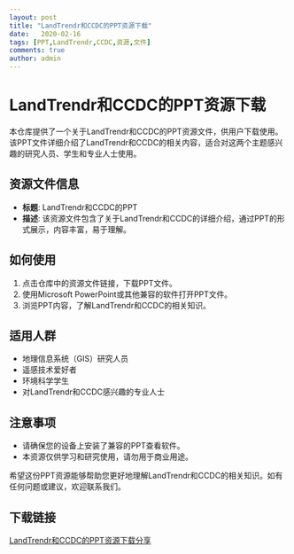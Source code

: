 ```yaml
---
layout: post
title: "LandTrendr和CCDC的PPT资源下载"
date:   2020-02-16
tags: [PPT,LandTrendr,CCDC,资源,文件]
comments: true
author: admin
---
```

# LandTrendr和CCDC的PPT资源下载

本仓库提供了一个关于LandTrendr和CCDC的PPT资源文件，供用户下载使用。该PPT文件详细介绍了LandTrendr和CCDC的相关内容，适合对这两个主题感兴趣的研究人员、学生和专业人士使用。

## 资源文件信息

- **标题**: LandTrendr和CCDC的PPT
- **描述**: 该资源文件包含了关于LandTrendr和CCDC的详细介绍，通过PPT的形式展示，内容丰富，易于理解。

## 如何使用

1. 点击仓库中的资源文件链接，下载PPT文件。
2. 使用Microsoft PowerPoint或其他兼容的软件打开PPT文件。
3. 浏览PPT内容，了解LandTrendr和CCDC的相关知识。

## 适用人群

- 地理信息系统（GIS）研究人员
- 遥感技术爱好者
- 环境科学学生
- 对LandTrendr和CCDC感兴趣的专业人士

## 注意事项

- 请确保您的设备上安装了兼容的PPT查看软件。
- 本资源仅供学习和研究使用，请勿用于商业用途。

希望这份PPT资源能够帮助您更好地理解LandTrendr和CCDC的相关知识。如有任何问题或建议，欢迎联系我们。

## 下载链接

[LandTrendr和CCDC的PPT资源下载分享](https://pan.quark.cn/s/97e655ac27fa)